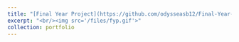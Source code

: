 ```yaml
---
title: "[Final Year Project](https://github.com/odysseasb12/Final-Year-Project)"
excerpt: "<br/><img src='/files/fyp.gif'>"
collection: portfolio
---
```


